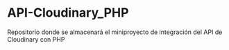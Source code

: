 # API-Cloudinary_PHP
Repositorio donde se almacenará el miniproyecto de integración del API de Cloudinary con PHP
